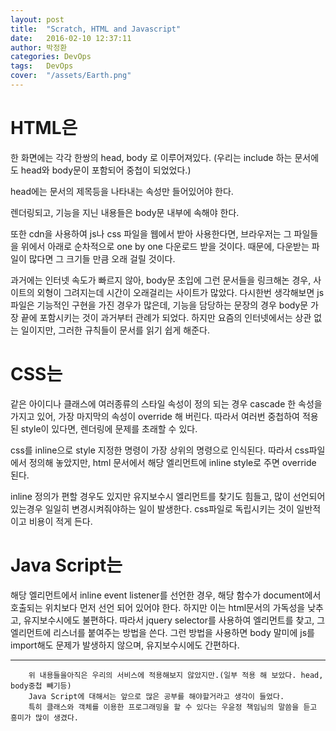 ```yaml
---
layout: post
title:  "Scratch, HTML and Javascript"
date:   2016-02-10 12:37:11
author: 박정환
categories: DevOps
tags:	DevOps
cover:  "/assets/Earth.png"
---
```

# HTML은

한 화면에는 각각 한쌍의 head, body 로 이루어져있다. 
(우리는 include 하는 문서에도 head와 body문이 포함되어 중첩이 되었었다.)

head에는 문서의 제목등을 나타내는 속성만 들어있어야 한다.

렌더링되고, 기능을 지닌 내용들은 body문 내부에 속해야 한다.

또한 cdn을 사용하여 js나 css 파일을 웹에서 받아 사용한다면, 
브라우저는 그 파일들을 위에서 아래로 순차적으로 one by one 다운로드 받을 것이다.
때문에, 다운받는 파일이 많다면 그 크기들 만큼 오래 걸릴 것이다.

과거에는 인터넷 속도가 빠르지 않아, body문 초입에 그런 문서들을 링크해논 경우, 사이트의 외형이 그려지는데 시간이 오래걸리는 사이트가 많았다.
다시한번 생각해보면 js파일은 기능적인 구현을 가진 경우가 많은데, 기능을 담당하는 문장의 경우 body문 가장 끝에 포함시키는 것이 과거부터 관례가 되었다.
하지만 요즘의 인터넷에서는 상관 없는 일이지만, 그러한 규칙들이 문서를 읽기 쉽게 해준다.


# CSS는
같은 아이디나 클래스에 여러종류의 스타일 속성이 정의 되는 경우 cascade 한 속성을 가지고 있어, 가장 마지막의 속성이 override 해 버린다.
따라서 여러번 중첩하여 적용된 style이 있다면, 렌더링에 문제를 초래할 수 있다.

css를 inline으로 style 지정한 명령이 가장 상위의 명령으로 인식된다.
따라서 css파일에서 정의해 놓았지만, html 문서에서 해당 엘리먼트에 inline style로 주면 override 된다.

inline 정의가 편할 경우도 있지만 유지보수시 엘리먼트를 찾기도 힘들고,
많이 선언되어 있는경우 일일히 변경시켜줘야하는 일이 발생한다.
css파일로 독립시키는 것이 일반적이고 비용이 적게 든다.

# Java Script는
해당 엘리먼트에서 inline event listener를 선언한 경우, 해당 함수가 document에서 호출되는 위치보다 먼저 선언 되어 있어야 한다.
하지만 이는 html문서의 가독성을 낮추고, 유지보수시에도 불편하다.
따라서 jquery selector를 사용하여 엘리먼트를 찾고, 그엘리먼트에 리스너를 붙여주는 방법을 쓴다.
그런 방법을 사용하면 body 말미에 js를 import해도 문제가 발생하지 않으며, 유지보수시에도 간편하다.

---
        위 내용들을아직은 우리의 서비스에 적용해보지 않았지만.(일부 적용 해 보았다. head, body중첩 빼기등)
        Java Script에 대해서는 앞으로 많은 공부를 해야할거라고 생각이 들었다.
        특히 클래스와 객체를 이용한 프로그래밍을 할 수 있다는 우윤정 책임님의 말씀을 듣고 흥미가 많이 생겼다.
